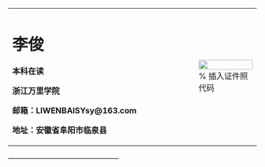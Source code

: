 <table border="0">
  <tr>
    <td width="75%">
      <h1>李俊</h1>
      <p><b>本科在读</b></p>
      <p><b>浙江万里学院</b></p>
      <p><b>邮箱：LIWENBAISYsy@163.com</b></p>
      <p><b>地址：安徽省阜阳市临泉县</b></p>
    </td>
    <td width="25%">
      <img src="/zhengjianzhao.jpg" width="100%">      % 插入证件照代码
    </td>
  </tr>
</table>
————————————————

